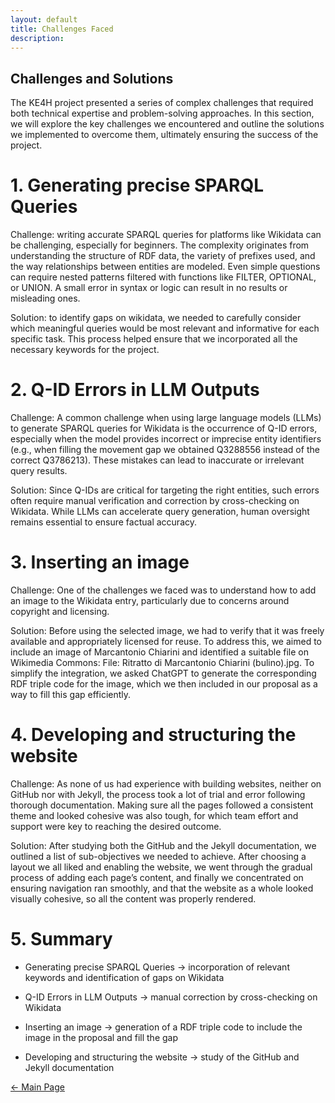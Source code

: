 ```yaml
---
layout: default
title: Challenges Faced 
description:
---
```

## Challenges and Solutions

The KE4H project presented a series of complex challenges that required both technical expertise and problem-solving approaches. In this section, we will explore the key challenges we encountered and outline the solutions we implemented to overcome them, ultimately ensuring the success of the project. 


# 1. Generating precise SPARQL Queries

Challenge: writing accurate SPARQL queries for platforms like Wikidata can be challenging, especially for beginners. The complexity originates from understanding the structure of RDF data, the variety of prefixes used, and the way relationships between entities are modeled. Even simple questions can require nested patterns filtered with functions like FILTER, OPTIONAL, or UNION. A small error in syntax or logic can result in no results or misleading ones.

Solution: to identify gaps on wikidata, we needed to carefully consider which meaningful queries would be most relevant and informative for each specific task. This process helped ensure that we incorporated all the necessary keywords for the project. 

# 2. Q-ID Errors in LLM Outputs

Challenge: A common challenge when using large language models (LLMs) to generate SPARQL queries for Wikidata is the occurrence of Q-ID errors, especially when the model provides incorrect or imprecise entity identifiers (e.g., when filling the movement gap we obtained Q3288556  instead of the correct Q3786213). These mistakes can lead to inaccurate or irrelevant query results. 

Solution: Since Q-IDs are critical for targeting the right entities, such errors often require manual verification and correction by cross-checking on Wikidata. While LLMs can accelerate query generation, human oversight remains essential to ensure factual accuracy.

# 3. Inserting an image 

Challenge: One of the challenges we faced was to understand how to add an image to the Wikidata entry, particularly due to concerns around copyright and licensing. 

Solution: Before using the selected image, we had to verify that it was freely available and appropriately licensed for reuse. To address this, we aimed to include an image of Marcantonio Chiarini and identified a suitable file on Wikimedia Commons: File: Ritratto di Marcantonio Chiarini (bulino).jpg. To simplify the integration, we asked ChatGPT to generate the corresponding RDF triple code for the image, which we then included in our proposal as a way to fill this gap efficiently. 

# 4. Developing and structuring the website 

Challenge: As none of us had experience with building websites, neither on GitHub nor with Jekyll, the process took a lot of trial and error following thorough documentation. Making sure all the pages followed a consistent theme and looked cohesive was also tough, for which team effort and support were key to reaching the desired outcome. 


Solution: After studying both the GitHub and the Jekyll documentation, we outlined a list of sub-objectives we needed to achieve. After choosing a layout we all liked and enabling the website, we went through the gradual process of adding each page’s content, and finally we concentrated on ensuring navigation ran smoothly, and that the website as a whole looked visually cohesive, so all the content was properly rendered.

# 5. Summary 

- Generating precise SPARQL Queries → incorporation of relevant keywords and identification of gaps on Wikidata

- Q-ID Errors in LLM Outputs → manual correction by cross-checking on Wikidata

- Inserting an image → generation of a RDF triple code to include the image in the proposal and fill the gap

- Developing and structuring the website → study of the GitHub and Jekyll documentation



[← Main Page](./)

